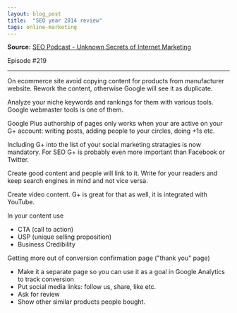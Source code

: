 ```yaml
---
layout: blog_post
title:  "SEO year 2014 review"
tags: online-marketing
---
```


**Source:** [SEO Podcast - Unknown Secrets of Internet Marketing](http://www.e-webstyle.com)

Episode #219

---

On ecommerce site avoid copying content for products from manufacturer website. Rework the content, otherwise Google will see it as duplicate.

Analyze your niche keywords and rankings for them with various tools. Google webmaster tools is one of them.

Google Plus authorship of pages only works when your are active on your G+ account: writing posts, adding people to your circles, doing +1s etc.

Including G+ into the list of your social marketing stratagies is now mandatory. For SEO G+ is probably even more important than Facebook or Twitter.

Create good content and people will link to it. Write for your readers and keep search engines in mind and not vice versa.

Create video content. G+ is great for that as well, it is integrated with YouTube.

In your content use

* CTA (call to action)
* USP (unique selling proposition)
* Business Credibility

Getting more out of conversion confirmation page ("thank you" page)

* Make it a separate page so you can use it as a goal in Google Analytics to track conversion
* Put social media links: follow us, share, like etc.
* Ask for review
* Show other similar products people bought.


